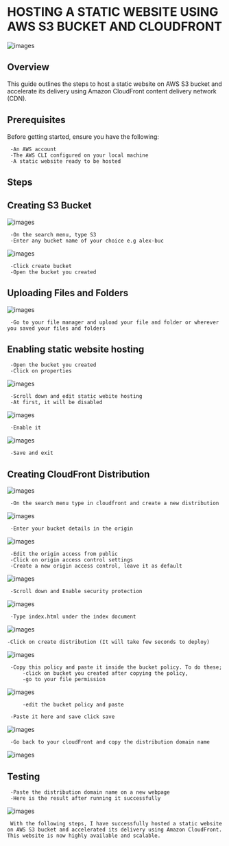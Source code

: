 # HOSTING A STATIC WEBSITE USING AWS S3 BUCKET AND CLOUDFRONT

 ![images](./images/Web%20Hosting.png)
 
## Overview
This guide outlines the steps to host a static website on AWS S3 bucket and accelerate its delivery using Amazon CloudFront content delivery network (CDN).
## Prerequisites
Before getting started, ensure you have the following:

     -An AWS account
     -The AWS CLI configured on your local machine
     -A static website ready to be hosted
 
## Steps

 ## Creating S3 Bucket  
![images](./images/s3bu%20copy.PNG)

     -On the search menu, type S3 
     -Enter any bucket name of your choice e.g alex-buc 

![images](./images/s3bu%20ii.PNG)

     -Click create bucket  
     -Open the bucket you created

 ## Uploading Files and Folders
 ![images](./images/upl%20copy.PNG)

     -Go to your file manager and upload your file and folder or wherever you saved your files and folders


## Enabling static website hosting
     -Open the bucket you created 
     -Click on properties

![images](./images/por.PNG) 

     -Scroll down and edit static webite hosting
     -At first, it will be disabled

![images](./images/dis.PNG)

     -Enable it

![images](./images/ena.PNG)   

     -Save and exit

## Creating CloudFront Distribution
![images](./images/s3bu%20copy.PNG)
    
     -On the search menu type in cloudfront and create a new distribution

![images](./images/cre%20clou.PNG)

     -Enter your bucket details in the origin      

![images](./images/ori%20cloud.PNG)
    
     -Edit the origin access from public 
     -Click on origin access control settings
     -Create a new origin access control, leave it as default

![images](./images/clou%20access.PNG)  

     -Scroll down and Enable security protection

![images](./images/waf.PNG)     

     -Type index.html under the index document

  ![images](./images/in.ht.PNG)   

    -Click on create distribution (It will take few seconds to deploy)

![images](./images/copy%20policy%20-.PNG) 

     -Copy this policy and paste it inside the bucket policy. To do these;
         -click on bucket you created after copying the policy, 
         -go to your file permission 

![images](./images/per.PNG) 


         -edit the bucket policy and paste 

     -Paste it here and save click save

![images](./images/bucpoli.PNG)

     -Go back to your cloudFront and copy the distribution domain name

![images](./images/domain%20-.PNG)


## Testing

     -Paste the distribution domain name on a new webpage
     -Here is the result after running it successfully

![images](./images/test.PNG)

   
     With the following steps, I have successfully hosted a static website on AWS S3 bucket and accelerated its delivery using Amazon CloudFront. This website is now highly available and scalable.
